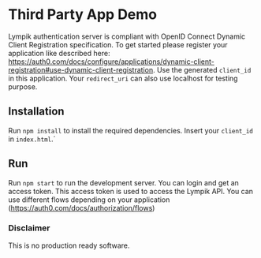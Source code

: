 # Third Party App Demo

Lympik authentication server is compliant with OpenID Connect Dynamic Client Registration specification.
To get started please register your application like described here:
https://auth0.com/docs/configure/applications/dynamic-client-registration#use-dynamic-client-registration.
Use the generated `client_id` in this application. Your `redirect_uri` can also use localhost for testing purpose.

## Installation
Run `npm install` to install the required dependencies. Insert your `client_id` in `index.html`.´

## Run

Run `npm start` to run the development server. You can login and get an access token. This access token is used to access the Lympik API.
You can use different flows depending on your application (https://auth0.com/docs/authorization/flows) 

### Disclaimer

This is no production ready software.
